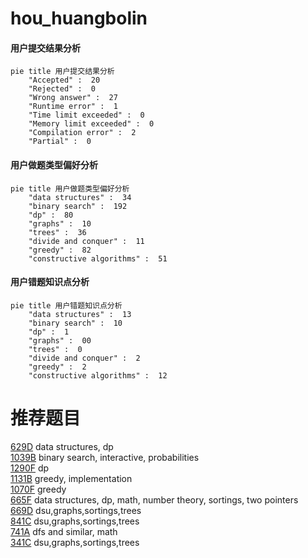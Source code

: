 # hou_huangbolin

<!-- tabs:start -->



#### **用户提交结果分析**

```mermaid
pie title 用户提交结果分析
    "Accepted" :  20
    "Rejected" :  0
    "Wrong answer" :  27
    "Runtime error" :  1
    "Time limit exceeded" :  0
    "Memory limit exceeded" :  0
    "Compilation error" :  2
    "Partial" :  0
```

#### **用户做题类型偏好分析**

```mermaid
pie title 用户做题类型偏好分析
    "data structures" :  34
    "binary search" :  192
    "dp" :  80
    "graphs" :  10
    "trees" :  36
    "divide and conquer" :  11
    "greedy" :  82
    "constructive algorithms" :  51
```
#### **用户错题知识点分析**

```mermaid
pie title 用户错题知识点分析
    "data structures" :  13
    "binary search" :  10
    "dp" :  1
    "graphs" :  00
    "trees" :  0
    "divide and conquer" :  2
    "greedy" :  2
    "constructive algorithms" :  12
```



<!-- tabs:end -->
# 推荐题目
[629D](https://codeforces.com/contest/629/problem/D)		data structures,
                        dp		  
[1039B](https://codeforces.com/contest/1039/problem/B)		binary search,
                        interactive,
                        probabilities		  
[1290F](https://codeforces.com/contest/1290/problem/F)		dp		  
[1131B](https://codeforces.com/contest/1131/problem/B)		greedy,
                        implementation		  
[1070F](https://codeforces.com/contest/1070/problem/F)		greedy		  
[665F](https://codeforces.com/contest/665/problem/F)		data structures,
                        dp,
                        math,
                        number theory,
                        sortings,
                        two pointers		  
[669D](https://codeforces.com/contest/669/problem/D)		dsu,graphs,sortings,trees		  
[841C](https://codeforces.com/contest/841/problem/C)		dsu,graphs,sortings,trees		  
[741A](https://codeforces.com/contest/741/problem/A)		dfs and similar,
                        math		  
[341C](https://codeforces.com/contest/341/problem/C)		dsu,graphs,sortings,trees		  
